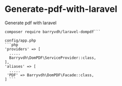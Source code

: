 # Generate-pdf-with-laravel
Generate pdf with laravel

```composer
composer require barryvdh/laravel-dompdf```

config/app.php
```php
'providers' => [ 
  .....
  Barryvdh\DomPDF\ServiceProvider::class,
],
'aliases' => [
  .....
 'PDF' => Barryvdh\DomPDF\Facade::class,
] ```
